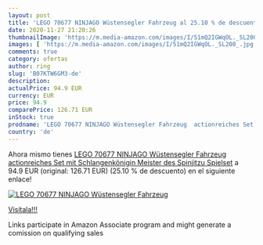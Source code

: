 ```yaml
---
layout: post
title: 'LEGO 70677 NINJAGO Wüstensegler Fahrzeug al 25.10 % de descuento'
date: 2020-11-27 21:20:26
thumbnailImage: 'https://m.media-amazon.com/images/I/51mQ2IGWqOL._SL200_.jpg'
images: [ 'https://m.media-amazon.com/images/I/51mQ2IGWqOL._SL200_.jpg' ]
comments: true
category: ofertas
author: ring
slug: 'B07KTW6GM3-de'
description:
actualPrice: 94.9 EUR
currency: EUR
price: 94.9
comparePrice: 126.71 EUR
inStock: true
prodname: 'LEGO 70677 NINJAGO Wüstensegler Fahrzeug  actionreiches Set mit Schlangenkönigin  Meister des Spinjitzu Spielset'
country: 'de'
---
```


Ahora mismo tienes [LEGO 70677 NINJAGO Wüstensegler Fahrzeug  actionreiches Set mit Schlangenkönigin  Meister des Spinjitzu Spielset](https://www.amazon.de/dp/B07KTW6GM3/?tag=tolees0ca-21) a 94.9 EUR (original: 126.71 EUR) (25.10 %  de descuento) en el siguiente enlace!

[![LEGO 70677 NINJAGO Wüstensegler Fahrzeug](https://m.media-amazon.com/images/I/51mQ2IGWqOL._SL200_.jpg)](https://www.amazon.de/dp/B07KTW6GM3/?tag=tolees0ca-21)

[Visítala!!!](https://www.amazon.de/dp/B07KTW6GM3/?tag=tolees0ca-21)

Links participate in Amazon Associate program and might generate a comission on qualifying sales

